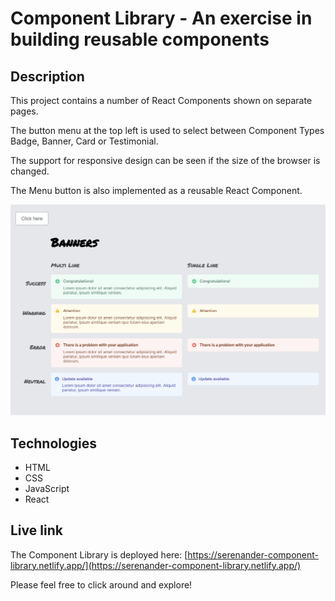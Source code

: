 # Component Library - An exercise in building reusable components

## Description
This project contains a number of React Components shown on separate pages.

The button menu at the top left is used to select between Component Types Badge, Banner, Card or Testimonial.

The support for responsive design can be seen if the size of the browser is changed. 

The Menu button is also implemented as a reusable React Component.


![Screen shot of the Component Library](./banners.png)

## Technologies
- HTML
- CSS
- JavaScript
- React

## Live link
The Component Library is deployed here:
[https://serenander-component-library.netlify.app/](https://serenander-component-library.netlify.app/)

Please feel free to click around and explore!

